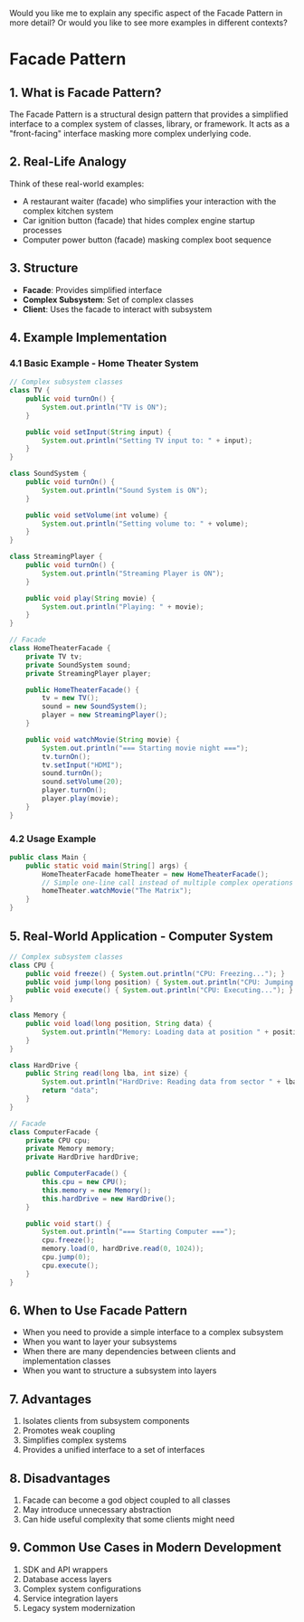 Would you like me to explain any specific aspect of the Facade Pattern in more detail? Or would you like to see more examples in different contexts?

# Facade Pattern

## 1. What is Facade Pattern?

The Facade Pattern is a structural design pattern that provides a simplified interface to a complex system of classes, library, or framework. It acts as a "front-facing" interface masking more complex underlying code.

## 2. Real-Life Analogy

Think of these real-world examples:

- A restaurant waiter (facade) who simplifies your interaction with the complex kitchen system
- Car ignition button (facade) that hides complex engine startup processes
- Computer power button (facade) masking complex boot sequence

## 3. Structure

- **Facade**: Provides simplified interface
- **Complex Subsystem**: Set of complex classes
- **Client**: Uses the facade to interact with subsystem

## 4. Example Implementation

### 4.1 Basic Example - Home Theater System

```HomeTheater.java
// Complex subsystem classes
class TV {
    public void turnOn() {
        System.out.println("TV is ON");
    }

    public void setInput(String input) {
        System.out.println("Setting TV input to: " + input);
    }
}

class SoundSystem {
    public void turnOn() {
        System.out.println("Sound System is ON");
    }

    public void setVolume(int volume) {
        System.out.println("Setting volume to: " + volume);
    }
}

class StreamingPlayer {
    public void turnOn() {
        System.out.println("Streaming Player is ON");
    }

    public void play(String movie) {
        System.out.println("Playing: " + movie);
    }
}

// Facade
class HomeTheaterFacade {
    private TV tv;
    private SoundSystem sound;
    private StreamingPlayer player;

    public HomeTheaterFacade() {
        tv = new TV();
        sound = new SoundSystem();
        player = new StreamingPlayer();
    }

    public void watchMovie(String movie) {
        System.out.println("=== Starting movie night ===");
        tv.turnOn();
        tv.setInput("HDMI");
        sound.turnOn();
        sound.setVolume(20);
        player.turnOn();
        player.play(movie);
    }
}
```

### 4.2 Usage Example

```java:/Users/loCser/Desktop/design-par/design-par.md/Main.java
public class Main {
    public static void main(String[] args) {
        HomeTheaterFacade homeTheater = new HomeTheaterFacade();
        // Simple one-line call instead of multiple complex operations
        homeTheater.watchMovie("The Matrix");
    }
}
```

## 5. Real-World Application - Computer System

```java:/Users/loCser/Desktop/design-par/design-par.md/ComputerSystem.java
// Complex subsystem classes
class CPU {
    public void freeze() { System.out.println("CPU: Freezing..."); }
    public void jump(long position) { System.out.println("CPU: Jumping to position " + position); }
    public void execute() { System.out.println("CPU: Executing..."); }
}

class Memory {
    public void load(long position, String data) {
        System.out.println("Memory: Loading data at position " + position);
    }
}

class HardDrive {
    public String read(long lba, int size) {
        System.out.println("HardDrive: Reading data from sector " + lba);
        return "data";
    }
}

// Facade
class ComputerFacade {
    private CPU cpu;
    private Memory memory;
    private HardDrive hardDrive;

    public ComputerFacade() {
        this.cpu = new CPU();
        this.memory = new Memory();
        this.hardDrive = new HardDrive();
    }

    public void start() {
        System.out.println("=== Starting Computer ===");
        cpu.freeze();
        memory.load(0, hardDrive.read(0, 1024));
        cpu.jump(0);
        cpu.execute();
    }
}
```

## 6. When to Use Facade Pattern

- When you need to provide a simple interface to a complex subsystem
- When you want to layer your subsystems
- When there are many dependencies between clients and implementation classes
- When you want to structure a subsystem into layers

## 7. Advantages

1. Isolates clients from subsystem components
2. Promotes weak coupling
3. Simplifies complex systems
4. Provides a unified interface to a set of interfaces

## 8. Disadvantages

1. Facade can become a god object coupled to all classes
2. May introduce unnecessary abstraction
3. Can hide useful complexity that some clients might need

## 9. Common Use Cases in Modern Development

1. SDK and API wrappers
2. Database access layers
3. Complex system configurations
4. Service integration layers
5. Legacy system modernization

```

```
